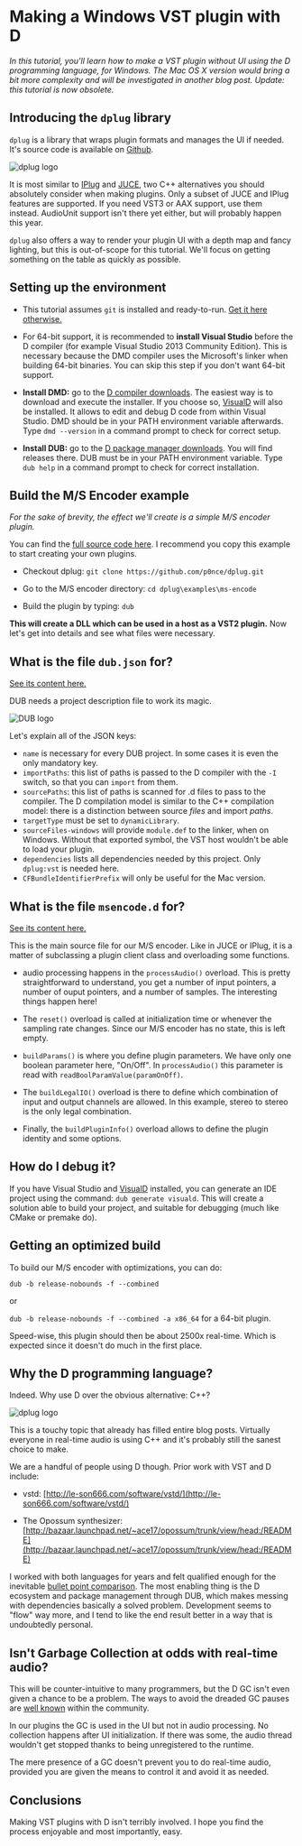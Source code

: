# Making a Windows VST plugin with D

_In this tutorial, you'll learn how to make a VST plugin without UI using the D programming language, for Windows. The Mac OS X version would bring a bit more complexity and will be investigated in another blog post._
_Update: this tutorial is now obsolete._

## Introducing the `dplug` library

`dplug` is a library that wraps plugin formats and manages the UI if needed. It's source code is available on [Github](https://github.com/p0nce/dplug).

![dplug logo](images/dplug-logo.png)

It is most similar to [IPlug](https://github.com/olilarkin/wdl-ol) and [JUCE](http://www.juce.com/), two C++ alternatives you should absolutely consider when making plugins. Only a subset of JUCE and IPlug features are supported. If you need VST3 or AAX support, use them instead. AudioUnit support isn't there yet either, but will probably happen this year.

`dplug` also offers a way to render your plugin UI with a depth map and fancy lighting, but this is out-of-scope for this tutorial. We'll focus on getting something on the table as quickly as possible.


## Setting up the environment

- This tutorial assumes `git` is installed and ready-to-run. [Get it here otherwise.](https://git-scm.com/)

- For 64-bit support, it is recommended to **install Visual Studio** before the D compiler (for example Visual Studio 2013 Community Edition). This is necessary because the DMD compiler uses the Microsoft's linker when building 64-bit binaries. You can skip this step if you don't want 64-bit support.

- **Install DMD:** go to the [D compiler downloads](https://dlang.org/download.html). The easiest way is to download and execute the installer. If you choose so, [VisualD](http://rainers.github.io/visuald/visuald/StartPage.html) will also be installed. It allows to edit and debug D code from within Visual Studio. DMD should be in your PATH environment variable afterwards. Type `dmd --version` in a command prompt to check for correct setup.

- **Install DUB:** go to the [D package manager downloads](https://code.dlang.org/download). You will find releases there. DUB must be in your PATH environment variable. Type `dub help` in a command prompt to check for correct installation.

## Build the M/S Encoder example

_For the sake of brevity, the effect we'll create is a simple M/S encoder plugin._

You can find the [full source code here](https://github.com/p0nce/dplug/tree/master/examples/ms-encode).
I recommend you copy this example to start creating your own plugins.

- Checkout dplug: `git clone https://github.com/p0nce/dplug.git`

- Go to the M/S encoder directory: `cd dplug\examples\ms-encode`

- Build the plugin by typing: `dub`

**This will create a DLL which can be used in a host as a VST2 plugin.**
Now let's get into details and see what files were necessary.


## What is the file `dub.json` for?

[See its content here.](https://github.com/p0nce/dplug/blob/master/examples/ms-encode/dub.json)

DUB needs a project description file to work its magic.

![DUB logo](images/dub-logo.png)

Let's explain all of the JSON keys:
- `name` is necessary for every DUB project. In some cases it is even the only mandatory key.
- `importPaths`: this list of paths is passed to the D compiler with the `-I` switch, so that you can `import` from them.
- `sourcePaths`: this list of paths is scanned for .d files to pass to the compiler. The D compilation model is similar to the C++ compilation model: there is a distinction between source _files_ and import _paths_.
- `targetType` must be set to `dynamicLibrary`.
- `sourceFiles-windows` will provide `module.def` to the linker, when on Windows. Without that exported symbol, the VST host wouldn't be able to load your plugin.
- `dependencies` lists all dependencies needed by this project. Only `dplug:vst` is needed here.
- `CFBundleIdentifierPrefix` will only be useful for the Mac version.

## What is the file `msencode.d` for?

[See its content here.](https://github.com/p0nce/dplug/blob/master/examples/ms-encode/msencode.d)

This is the main source file for our M/S encoder. Like in JUCE or IPlug, it is a matter of subclassing a plugin client class and overloading some functions.

- audio processing happens in the `processAudio()` overload. This is pretty straightforward to understand, you get a number of input pointers, a number of ouput pointers, and a number of samples. The interesting things happen here!

- The `reset()` overload is called at initialization time or whenever the sampling rate changes. Since our M/S encoder has no state, this is left empty.

- `buildParams()` is where you define plugin parameters. We have only one boolean parameter here, "On/Off". In `processAudio()` this parameter is read with `readBoolParamValue(paramOnOff)`.

- The `buildLegalIO()` overload is there to define which combination of input and output channels are allowed. In this example, stereo to stereo is the only legal combination.

- Finally, the `buildPluginInfo()` overload allows to define the plugin identity and some options.


## How do I debug it?

If you have Visual Studio and [VisualD](http://rainers.github.io/visuald/visuald/StartPage.html) installed, you can generate an IDE project using the command: `dub generate visuald`.
This will create a solution able to build your project, and suitable for debugging (much like CMake or premake do).

## Getting an optimized build

To build our M/S encoder with optimizations, you can do:

`dub -b release-nobounds -f --combined`

or

`dub -b release-nobounds -f --combined -a x86_64` for a 64-bit plugin.

Speed-wise, this plugin should then be about 2500x real-time. Which is expected since it doesn't do much in the first place.


## Why the D programming language?

Indeed. Why use D over the obvious alternative: C++?

![dplug logo](images/dlang.jpg)

This is a touchy topic that already has filled entire blog posts. Virtually everyone in real-time audio is using C++ and it's probably still the sanest choice to make.

We are a handful of people using D though. Prior work with VST and D include:

- vstd: [http://le-son666.com/software/vstd/](http://le-son666.com/software/vstd/)

- The Opossum synthesizer: [http://bazaar.launchpad.net/~ace17/opossum/trunk/view/head:/README](http://bazaar.launchpad.net/~ace17/opossum/trunk/view/head:/README)


I worked with both languages for years and felt qualified enough for the inevitable [bullet point comparison](http://p0nce.github.io/d-idioms/#How-does-D-improve-on-C++17?). The most enabling thing is the D ecosystem and package management through DUB, which makes messing with dependencies basically a solved problem. Development seems to "flow" way more, and I tend to like the end result better in a way that is undoubtedly personal.

## Isn't Garbage Collection at odds with real-time audio?

This will be counter-intuitive to many programmers, but the D GC isn't even given a chance to be a problem. The ways to avoid the dreaded GC pauses are [well known](http://p0nce.github.io/d-idioms/#The-impossible-real-time-thread) within the community.

In our plugins the GC is used in the UI but not in audio processing. No collection happens after UI initialization. If there was some, the audio thread wouldn't get stopped thanks to being unregistered to the runtime.

The mere presence of a GC doesn't prevent you to do real-time audio, provided you are given the means to control it and avoid it as needed.

## Conclusions

Making VST plugins with D isn't terribly involved. I hope you find the process enjoyable and most importantly, easy.


